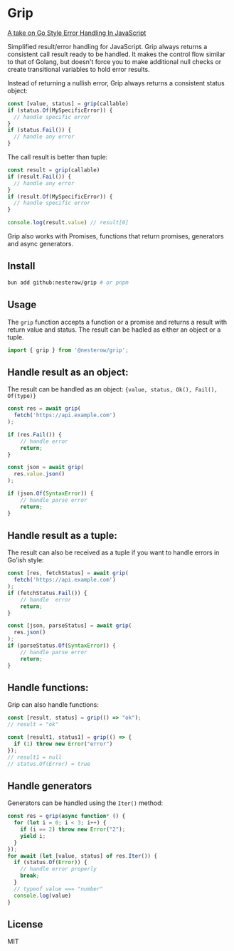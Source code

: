 # Grip


[A take on Go Style Error Handling In JavaScript](https://dev.to/nesterow/a-take-on-go-style-error-handling-in-javascript-577)

Simplified result/error handling for JavaScript.
Grip always returns a consistent call result ready to be handled.
It makes the control flow similar to that of Golang, but doesn't force you to make additional null checks or create transitional variables to hold error results.


Instead of returning a nullish error, Grip always returns a consistent status object:

```javascript
const [value, status] = grip(callable)
if (status.Of(MySpecificError)) {
  // handle specific error
}
if (status.Fail()) {
  // handle any error
}
```

The call result is better than tuple:

```javascript
const result = grip(callable)
if (result.Fail()) {
  // handle any error
}
if (result.Of(MySpecificError)) {
  // handle specific error
}

console.log(result.value) // result[0]
```

Grip also works with Promises, functions that return promises, generators and async generators.

## Install

```bash
bun add github:nesterow/grip # or pnpm
```

## Usage

The `grip` function accepts a function or a promise and returns a result with return value and status.
The result can be hadled as either an object or a tuple.

```javascript
import { grip } from '@nesterow/grip';
```

## Handle result as an object:

The result can be handled as an object: `{value, status, Ok(), Fail(), Of(type)}`

```javascript
const res = await grip(
  fetch('https://api.example.com')
);

if (res.Fail()) {
    // handle error
    return;
}

const json = await grip(
  res.value.json()
);

if (json.Of(SyntaxError)) {
    // handle parse error
    return;
}

```

## Handle result as a tuple:

The result can also be received as a tuple if you want to handle errors in Go'ish style:

```javascript
const [res, fetchStatus] = await grip(
  fetch('https://api.example.com')
);
if (fetchStatus.Fail()) {
    // handle  error
    return;
}

const [json, parseStatus] = await grip(
  res.json()
);
if (parseStatus.Of(SyntaxError)) {
    // handle parse error
    return;
}
```

## Handle functions:

Grip can also handle functions:

```javascript
const [result, status] = grip(() => "ok");
// result = "ok"

const [result1, status1] = grip(() => {
  if (1) throw new Error("error")
});
// result1 = null
// status.Of(Error) = true
```

## Handle generators

Generators can be handled using the `Iter()` method:

```javascript
const res = grip(async function* () {
  for (let i = 0; i < 3; i++) {
    if (i == 2) throw new Error("2");
    yield i;
  }
});
for await (let [value, status] of res.Iter()) {
  if (status.Of(Error)) {
    // handle error properly
    break;
  }
  // typeof value === "number"
  console.log(value)
}
```

## License
MIT
